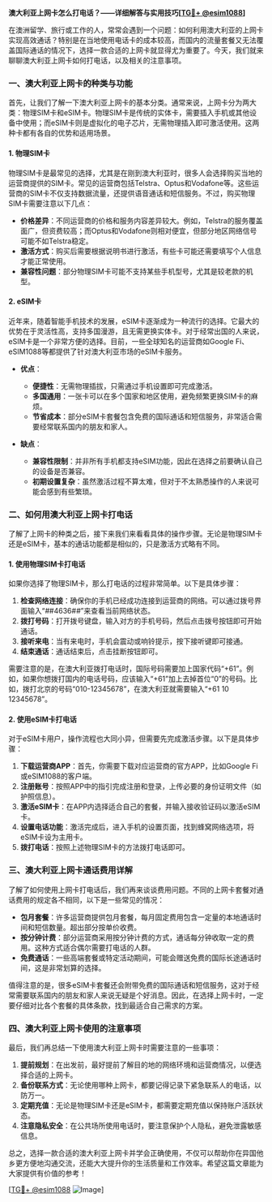 **澳大利亚上网卡怎么打电话？——详细解答与实用技巧[[TG💪+ @esim1088](https://t.me/s/esim1088)]**

在澳洲留学、旅行或工作的人，常常会遇到一个问题：如何利用澳大利亚的上网卡实现高效通话？特别是在当地使用电话卡的成本较高，而国内的流量套餐又无法覆盖国际通话的情况下，选择一款合适的上网卡就显得尤为重要了。今天，我们就来聊聊澳大利亚上网卡如何打电话，以及相关的注意事项。

### **一、澳大利亚上网卡的种类与功能**

首先，让我们了解一下澳大利亚上网卡的基本分类。通常来说，上网卡分为两大类：物理SIM卡和eSIM卡。物理SIM卡是传统的实体卡，需要插入手机或其他设备中使用；而eSIM卡则是虚拟化的电子芯片，无需物理插入即可激活使用。这两种卡都有各自的优势和适用场景。

#### **1. 物理SIM卡**
物理SIM卡是最常见的选择，尤其是在刚到澳大利亚时，很多人会选择购买当地的运营商提供的SIM卡。常见的运营商包括Telstra、Optus和Vodafone等。这些运营商的SIM卡不仅支持数据流量，还提供语音通话和短信服务。不过，购买物理SIM卡需要注意以下几点：

- **价格差异**：不同运营商的价格和服务内容差异较大。例如，Telstra的服务覆盖面广，但资费较高；而Optus和Vodafone则相对便宜，但部分地区网络信号可能不如Telstra稳定。
- **激活方式**：购买后需要根据说明书进行激活，有些卡可能还需要填写个人信息才能正常使用。
- **兼容性问题**：部分物理SIM卡可能不支持某些手机型号，尤其是较老款的机型。

#### **2. eSIM卡**
近年来，随着智能手机技术的发展，eSIM卡逐渐成为一种流行的选择。它最大的优势在于灵活性高，支持多国漫游，且无需更换实体卡。对于经常出国的人来说，eSIM卡是一个非常方便的选择。目前，一些全球知名的运营商如Google Fi、eSIM1088等都提供了针对澳大利亚市场的eSIM卡服务。

- **优点**：
  - **便捷性**：无需物理插拔，只需通过手机设置即可完成激活。
  - **多国通用**：一张卡可以在多个国家和地区使用，避免频繁更换SIM卡的麻烦。
  - **节省成本**：部分eSIM卡套餐包含免费的国际通话和短信服务，非常适合需要经常联系国内的朋友和家人。

- **缺点**：
  - **兼容性限制**：并非所有手机都支持eSIM功能，因此在选择之前要确认自己的设备是否兼容。
  - **初期设置复杂**：虽然激活过程不算太难，但对于不太熟悉操作的人来说可能会感到有些繁琐。

### **二、如何用澳大利亚上网卡打电话**

了解了上网卡的种类之后，接下来我们来看看具体的操作步骤。无论是物理SIM卡还是eSIM卡，基本的通话功能都是相似的，只是激活方式略有不同。

#### **1. 使用物理SIM卡打电话**
如果你选择了物理SIM卡，那么打电话的过程非常简单。以下是具体步骤：

1. **检查网络连接**：确保你的手机已经成功连接到运营商的网络。可以通过拨号界面输入“*#*#4636#*#*”来查看当前网络状态。
2. **拨打号码**：打开拨号键盘，输入对方的手机号码，然后点击拨号按钮即可开始通话。
3. **接听来电**：当有来电时，手机会震动或响铃提示，按下接听键即可接通。
4. **结束通话**：通话结束后，点击挂断按钮即可。

需要注意的是，在澳大利亚拨打电话时，国际号码需要加上国家代码“+61”。例如，如果你想拨打国内的电话号码，应该输入“+61”加上去掉首位“0”的号码。比如，拨打北京的号码“010-12345678”，在澳大利亚就需要输入“+61 10 12345678”。

#### **2. 使用eSIM卡打电话**
对于eSIM卡用户，操作流程也大同小异，但需要先完成激活步骤。以下是具体步骤：

1. **下载运营商APP**：首先，你需要下载对应运营商的官方APP，比如Google Fi或eSIM1088的客户端。
2. **注册账号**：按照APP中的指引完成注册和登录，上传必要的身份证明文件（如护照信息）。
3. **激活eSIM卡**：在APP内选择适合自己的套餐，并输入接收验证码以激活eSIM卡。
4. **设置电话功能**：激活完成后，进入手机的设置页面，找到蜂窝网络选项，将eSIM卡设为主用卡。
5. **拨打电话**：按照上述物理SIM卡的方法拨打电话即可。

### **三、澳大利亚上网卡通话费用详解**

了解了如何使用上网卡打电话后，我们再来谈谈费用问题。不同的上网卡套餐对通话费用的规定各不相同，以下是一些常见的情况：

- **包月套餐**：许多运营商提供包月套餐，每月固定费用包含一定量的本地通话时间和短信数量。超出部分按单价收费。
- **按分钟计费**：部分运营商采用按分钟计费的方式，通话每分钟收取一定的费用。这种方式适合偶尔需要打电话的人群。
- **免费通话**：一些高端套餐或特定活动期间，可能会赠送免费的国际长途通话时间，这是非常划算的选择。

值得注意的是，很多eSIM卡套餐还会附带免费的国际通话和短信服务，这对于经常需要联系国内的朋友和家人来说无疑是个好消息。因此，在选择上网卡时，一定要仔细对比各个套餐的具体条款，找到最适合自己需求的方案。

### **四、澳大利亚上网卡使用的注意事项**

最后，我们再总结一下使用澳大利亚上网卡时需要注意的一些事项：

1. **提前规划**：在出发前，最好提前了解目的地的网络环境和运营商情况，以便选择合适的上网卡。
2. **备份联系方式**：无论使用哪种上网卡，都要记得记录下紧急联系人的电话，以防万一。
3. **定期充值**：无论是物理SIM卡还是eSIM卡，都需要定期充值以保持账户活跃状态。
4. **注意隐私安全**：在公共场所使用电话时，要注意保护个人隐私，避免泄露敏感信息。

总之，选择一款合适的澳大利亚上网卡并学会正确使用，不仅可以帮助你在异国他乡更方便地沟通交流，还能大大提升你的生活质量和工作效率。希望这篇文章能为大家提供有价值的参考！

[[TG💪+ @esim1088](https://t.me/s/esim1088) ![Image](https://i.postimg.cc/4NQfJmqS/Snipaste-2025-05-13-00-14-12.png)]
